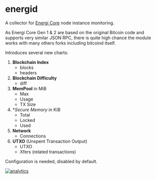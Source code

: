 # energid

A collector for [Energi Core](https://github.com/energicryptocurrency/energi) node instance monitoring.

As Energi Core Gen 1 & 2 are based on the original Bitcoin code and
supports very similar JSON RPC, there is quite high chance the module works
with many others forks including bitcoind itself.

Introduces several new charts:

1. **Blockchain Index**
    - blocks
    - headers
2. **Blockchain Difficulty**
    - diff
3. **MemPool** in MiB
    - Max
    - Usage
    - TX Size
4. **Secure Memory* in KiB
    - Total
    - Locked
    - Used
5. **Network**
    - Connections
6. **UTXO** (Unspent Transaction Output)
    - UTXO
    - Xfers (related transactions)

Configuration is needed, disabled by default.

[![analytics](https://www.google-analytics.com/collect?v=1&aip=1&t=pageview&_s=1&ds=github&dr=https%3A%2F%2Fgithub.com%2Fnetdata%2Fnetdata&dl=https%3A%2F%2Fmy-netdata.io%2Fgithub%2Fcollectors%2Fpython.d.plugin%2Fenergid%2FREADME&_u=MAC~&cid=5792dfd7-8dc4-476b-af31-da2fdb9f93d2&tid=UA-64295674-3)]()

